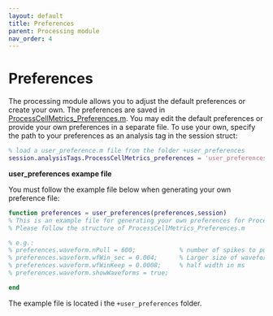 ```yaml
---
layout: default
title: Preferences
parent: Processing module
nav_order: 4
---
```

# Preferences
The processing module allows you to adjust the default preferences or create your own. The preferences are saved in [ProcessCellMetrics_Preferences.m](https://github.com/petersenpeter/CellExplorer/blob/master/ProcessCellMetrics_Preferences.m). You may edit the default preferences or provide your own preferences in a separate file. To use your own, specify the path to your preferences as an analysis tag in the session struct: 
```m
% load a user_preference.m file from the folder +user_preferences
session.analysisTags.ProcessCellMetrics_preferences = 'user_preferences.user_preferences';
```
__user_preferences exampe file__

You must follow the example file below when generating your own preference file:
```m
function preferences = user_preferences(preferences,session)
% This is an example file for generating your own preferences for ProcessCellMetrics part of CellExplorer
% Please follow the structure of ProcessCellMetrics_Preferences.m

% e.g.:
% preferences.waveform.nPull = 600;            % number of spikes to pull out (default: 600)
% preferences.waveform.wfWin_sec = 0.004;      % Larger size of waveform windows for filterning. total width in ms
% preferences.waveform.wfWinKeep = 0.0008;     % half width in ms
% preferences.waveform.showWaveforms = true;

end
```
The example file is located i the `+user_preferences` folder.